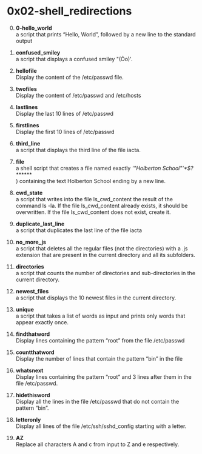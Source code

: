# 0x02-shell_redirections


0. **0-hello_world** <br> a script that prints “Hello, World”, followed by a new line to the standard output

1. **confused_smiley** <br> a script that displays a confused smiley "(Ôo)'.

2. **hellofile** <br> Display the content of the /etc/passwd file.

3. **twofiles** <br> Display the content of /etc/passwd and /etc/hosts

4. **lastlines** <br> Display the last 10 lines of /etc/passwd

5. **firstlines** <br> Display the first 10 lines of /etc/passwd

6. **third_line** <br> a script that displays the third line of the file iacta.

7. **file** <br> a shell script that creates a file named exactly *\'"Holberton School"'\*$?*******<br>) containing the text Holberton School ending by a new line.

8. **cwd_state** <br> a script that writes into the file ls_cwd_content the result of the command ls -la. If the file ls_cwd_content already exists, it should be overwritten. If the file ls_cwd_content does not exist, create it.

9. **duplicate_last_line** <br> a script that duplicates the last line of the file iacta

10. **no_more_js** <br> a script that deletes all the regular files (not the directories) with a .js extension that are present in the current directory and all its subfolders.

11. **directories** <br> a script that counts the number of directories and sub-directories in the current directory.

12. **newest_files** <br> a script that displays the 10 newest files in the current directory.

13. **unique** <br> a script that takes a list of words as input and prints only words that appear exactly once.

14. **findthatword** <br> Display lines containing the pattern “root” from the file /etc/passwd

15. **countthatword** <br> Display the number of lines that contain the pattern “bin” in the file

16. **whatsnext** <br> Display lines containing the pattern “root” and 3 lines after them in the file /etc/passwd.

17. **hidethisword** <br> Display all the lines in the file /etc/passwd that do not contain the pattern “bin”.

18. **letteronly** <br> Display all lines of the file /etc/ssh/sshd_config starting with a letter.

19. **AZ** <br> Replace all characters A and c from input to Z and e respectively.

